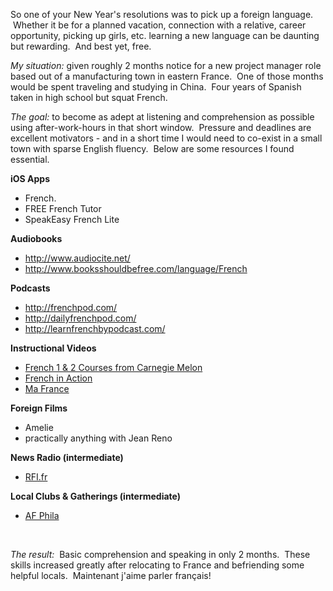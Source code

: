 So one of your New Year's resolutions was to pick up a foreign language.  Whether it be for a planned vacation, connection with a relative, career opportunity, picking up girls, etc. learning a new language can be daunting but rewarding.  And best yet, free.

<em><!--more-->My situation:</em> given roughly 2 months notice for a new project manager role based out of a manufacturing town in eastern France.  One of those months would be spent traveling and studying in China.  Four years of Spanish taken in high school but squat French.

<em>The goal:</em> to become as adept at listening and comprehension as possible using after-work-hours in that short window.  Pressure and deadlines are excellent motivators - and in a short time I would need to co-exist in a small town with sparse English fluency.  Below are some resources I found essential.

<strong>iOS Apps</strong>
<ul>
    <li>French.</li>
    <li>FREE French Tutor</li>
    <li>SpeakEasy French Lite</li>
</ul>
<strong>Audiobooks</strong>
<ul>
    <li><a href="http://www.audiocite.net/">http://www.audiocite.net/</a></li>
    <li><a href="http://www.booksshouldbefree.com/language/French">http://www.booksshouldbefree.com/language/French</a></li>
</ul>
<strong>Podcasts</strong>
<ul>
    <li><a href="http://frenchpod.com/">http://frenchpod.com/</a></li>
    <li><a href="http://dailyfrenchpod.com/">http://dailyfrenchpod.com/</a></li>
    <li><a href="http://learnfrenchbypodcast.com/">http://learnfrenchbypodcast.com/</a></li>
</ul>
<strong>Instructional Videos</strong>
<ul>
    <li><a href="http://oli.web.cmu.edu/openlearning/forstudents/freecourses/french">French 1 &amp; 2 Courses from Carnegie Melon</a></li>
    <li><a href="http://www.learner.org/resources/series83.html?pop=yes&amp;pid=687">French in Action</a></li>
    <li><a href="http://www.bbc.co.uk/languages/french/mafrance/">Ma France</a></li>
</ul>
<strong>Foreign Films</strong>
<ul>
    <li>Amelie</li>
    <li>practically anything with Jean Reno</li>
</ul>
<strong>News Radio (intermediate)</strong>
<ul>
    <li><a title="RFI French news" href="http://rfi.fr/">RFI.fr</a></li>
</ul>
<strong>Local Clubs &amp; Gatherings (intermediate)</strong>
<ul>
    <li><a href="http://www.afphila.com/">AF Phila</a></li>
</ul>
&nbsp;

<em>The result:  </em>Basic comprehension and speaking in only 2 months.  These skills increased greatly after relocating to France and befriending some helpful locals.  Maintenant j'aime parler français!